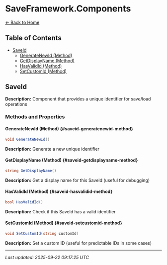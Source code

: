 # SaveFramework.Components

[← Back to Home](Home.md)

## Table of Contents

- [SaveId](#saveid)
  - [GenerateNewId (Method)](#saveid-generatenewid-method)
  - [GetDisplayName (Method)](#saveid-getdisplayname-method)
  - [HasValidId (Method)](#saveid-hasvalidid-method)
  - [SetCustomId (Method)](#saveid-setcustomid-method)

## SaveId

**Description:** Component that provides a unique identifier for save/load operations

### Methods and Properties

#### GenerateNewId (Method) {#saveid-generatenewid-method}
```csharp
void GenerateNewId()
```


**Description:** Generate a new unique identifier

#### GetDisplayName (Method) {#saveid-getdisplayname-method}
```csharp
string GetDisplayName()
```


**Description:** Get a display name for this SaveId (useful for debugging)

#### HasValidId (Method) {#saveid-hasvalidid-method}
```csharp
bool HasValidId()
```


**Description:** Check if this SaveId has a valid identifier

#### SetCustomId (Method) {#saveid-setcustomid-method}
```csharp
void SetCustomId(string customId)
```


**Description:** Set a custom ID (useful for predictable IDs in some cases)

---

*Last updated: 2025-09-22 09:17:25 UTC*
